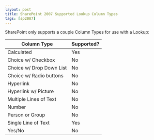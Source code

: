 ```yaml
---
layout: post
title: SharePoint 2007 Supported Lookup Column Types
tags: [sp2007]
---
```

SharePoint only supports a couple Column Types for use with a Lookup:

Column Type | Supported?
--- | ---
Calculated | Yes
Choice w/ Checkbox | No
Choice w/ Drop Down List | No
Choice w/ Radio buttons | No
Hyperlink | No
Hyperlink w/ Picture | No
Multiple Lines of Text | No
Number | No
Person or Group | No
Single Line of Text | Yes
Yes/No | No